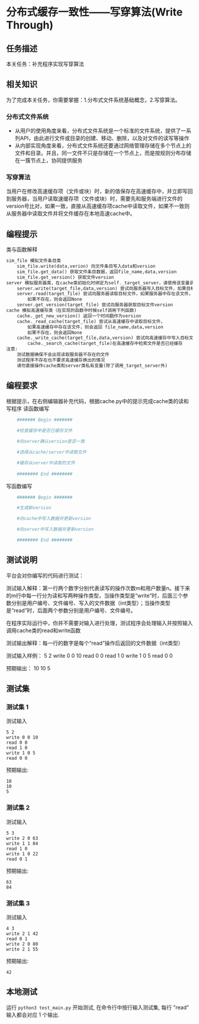 # 分布式缓存一致性——写穿算法(Write Through)

## 任务描述
本关任务：补充程序实现写穿算法

## 相关知识
为了完成本关任务，你需要掌握：1.分布式文件系统基础概念，2.写穿算法。

### 分布式文件系统
* 从用户的使用角度来看，分布式文件系统是一个标准的文件系统，提供了一系列API，由此进行文件或目录的创建、移动、删除，以及对文件的读写等操作
* 从内部实现角度来看，分布式文件系统还要通过网络管理存储在多个节点上的文件和目录。并且，同一文件不只是存储在一个节点上，而是按规则分布存储在一簇节点上，协同提供服务
### 写穿算法
当用户在修改高速缓存项（文件或块）时，新的值保存在高速缓存中，并立即写回到服务器，当用户读取速缓存项（文件或块）时，需要先和服务端进行文件的version号比对，如果一致，直接从高速缓存项cache中读取文件，如果不一致则从服务器中读取文件并将文件缓存在本地高速cache中。

## 编程提示
类与函数解释

```python
sim_file 模拟文件条目类
    sim_file.write(data,verion) 向文件条目写入data和version
    sim_file.get_data() 获取文件条目数据，返回file_name,data,version
    sim_file.get_version() 获取文件version
server 模拟服务器类，在cache类初始化时绑定为self._target_server，请使用该变量调用
    server.write(target_file,data,version) 尝试向服务器写入目标文件，如果目标文件已经存在，则会覆盖写入
    server.read(target_file) 尝试向服务器读取目标文件，如果服务器中存在该文件，则会返回 file_name,data,version
        如果不存在，则会返回None
    server.get_version(target_file) 尝试向服务器获取目标文件version
cache 模拟高速缓存类（在实现的函数中时候self调用下列函数)
    cache._get_new_version() 返回一个时间戳作为version
    cache._read_cache(target_file) 尝试从高速缓存中读取目标文件，
        如果高速缓存中存在该文件，则会返回 file_name,data,version
        如果不存在，则会返回None 
    cache._write_cache(target_file,data,version) 尝试向高速缓存中写入目标文件，如果目标文件已经存在，则会覆盖写入
        cache._search_cache(target_file)在高速缓存中检索文件是否已经缓存
注意:
    测试数据确保不会出现读取服务器不存在的文件
    测试程序不存在也不要求高速缓存换出的情况
    请勿直接操作cache类和server类私有变量(除了调用_target_server外)
```

## 编程要求
根据提示，在右侧编辑器补充代码，根据cache.py中的提示完成cache类的读和写程序
读函数编写
```python
    ####### Begin #######
    
    #检查缓存中是否已缓存文件

    #向server确认version是否一致

    #选择从cache/server中读取文件

    #缓存从server中读取的文件
    
    ######## End ########
```

写函数编写
```python
    ####### Begin #######

    #生成新version

    #向cache中写入数据并更新version

    #向server中写入数据并更新version

    ######## End ########
```

## 测试说明
平台会对你编写的代码进行测试：

测试输入解释：第一行两个数字分别代表读写的操作次数m和用户数量n。接下来的m行中每一行分为读和写两种操作类型，当操作类型是“write”时，后面三个参数分别是用户编号、文件编号、写入的文件数据（int类型）；当操作类型是“read”时，后面两个参数分别是用户编号、文件编号。

在程序实际运行中，你并不需要对输入进行处理，测试程序会处理输入并按照输入调用cache类的read和write函数

测试输出解释：每一行的数字是每个“read”操作后返回的文件数据（int类型）

测试输入样例：
5 2
write 0 0 10
read 0 0
read 1 0
write 1 0 5
read 0 0

预期输出：
10
10
5

## 测试集
### 测试集 1
测试输入
```
5 2
write 0 0 10
read 0 0
read 1 0
write 1 0 5
read 0 0
```
预期输出:
```
10
10
5
```
### 测试集 2
测试输入
```
5 3
write 2 0 63
write 1 1 84
read 1 0 
write 1 0 22
read 0 1
```
预期输出:
```
63
84
```
### 测试集 3
测试输入
```
4 3
write 2 1 42
read 0 1 
write 2 0 80
write 2 1 55
```
预期输出:
```
42
```

## 本地测试
运行 `python3 test_main.py` 开始测试, 在命令行中按行输入测试集, 每行 "read" 输入都会对应 1 个输出.